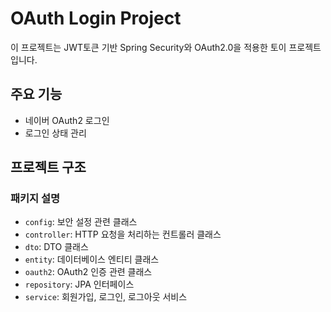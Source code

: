 # OAuth Login Project

이 프로젝트는 JWT토큰 기반 Spring Security와 OAuth2.0을 적용한 토이 프로젝트 입니다.


## 주요 기능

- 네이버 OAuth2 로그인
- 로그인 상태 관리


## 프로젝트 구조




### 패키지 설명

- `config`: 보안 설정 관련 클래스
- `controller`: HTTP 요청을 처리하는 컨트롤러 클래스
- `dto`: DTO 클래스
- `entity`: 데이터베이스 엔티티 클래스
- `oauth2`: OAuth2 인증 관련 클래스
- `repository`: JPA 인터페이스
- `service`: 회원가입, 로그인, 로그아웃 서비스 